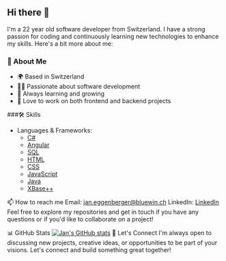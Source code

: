 ## Hi there 👋

I'm a 22 year old software developer from Switzerland. I have a strong passion for coding and continuously learning new technologies to enhance my skills. Here's a bit more about me:

### 🚀 About Me
- 🌍 Based in Switzerland
- 👨‍💻 Passionate about software development
- 🧠 Always learning and growing
- 🎨 Love to work on both frontend and backend projects

###🛠️ Skills
- Languages & Frameworks:
  - [C#](https://learn.microsoft.com/en-us/dotnet/csharp/)
  - [Angular](https://angular.io/)
  - [SQL](https://en.wikipedia.org/wiki/SQL)
  - [HTML](https://developer.mozilla.org/en-US/docs/Web/HTML)
  - [CSS](https://developer.mozilla.org/en-US/docs/Web/CSS)
  - [JavaScript](https://developer.mozilla.org/en-US/docs/Web/JavaScript)
  - [Java](https://www.oracle.com/java/technologies/javase-downloads.html)
  - [XBase++](https://doc.alaska-software.com/)

📫 How to reach me
Email: jan.eggenberger@bluewin.ch
LinkedIn: [LinkedIn](https://www.linkedin.com/in/jan-eggenberger-903517179/)
Feel free to explore my repositories and get in touch if you have any questions or if you'd like to collaborate on a project!

📊 GitHub Stats
[![Jan's GitHub stats](https://github-readme-stats.vercel.app/api?username=fedit-je)](https://github.com/anuraghazra/github-readme-stats)
💬 Let's Connect
I'm always open to discussing new projects, creative ideas, or opportunities to be part of your visions. Let's connect and build something great together!





<!--### Hi there 👋-->

<!--
**FEDIT-JE/fedit-je** is a ✨ _special_ ✨ repository because its `README.md` (this file) appears on your GitHub profile.

Here are some ideas to get you started:

- 🔭 I’m currently working on ...
- 🌱 I’m currently learning ...
- 👯 I’m looking to collaborate on ...
- 🤔 I’m looking for help with ...
- 💬 Ask me about ...
- 📫 How to reach me: ...
- 😄 Pronouns: ...
- ⚡ Fun fact: ...
-->
